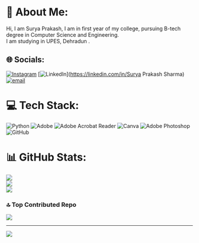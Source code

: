 # 💫 About Me:
Hi, I am Surya Prakash, I am in first year of my college, pursuing B-tech degree in Computer Science and Engineering.<br>I am studying in UPES, Dehradun . 


## 🌐 Socials:
[![Instagram](https://img.shields.io/badge/Instagram-%23E4405F.svg?logo=Instagram&logoColor=white)](https://instagram.com/im.suryaprakash_) [![LinkedIn](https://img.shields.io/badge/LinkedIn-%230077B5.svg?logo=linkedin&logoColor=white)](https://linkedin.com/in/Surya Prakash Sharma) [![email](https://img.shields.io/badge/Email-D14836?logo=gmail&logoColor=white)](mailto:suryaprkash778@gmail.com) 

# 💻 Tech Stack:
![Python](https://img.shields.io/badge/python-3670A0?style=for-the-badge&logo=python&logoColor=ffdd54) ![Adobe](https://img.shields.io/badge/adobe-%23FF0000.svg?style=for-the-badge&logo=adobe&logoColor=white) ![Adobe Acrobat Reader](https://img.shields.io/badge/Adobe%20Acrobat%20Reader-EC1C24.svg?style=for-the-badge&logo=Adobe%20Acrobat%20Reader&logoColor=white) ![Canva](https://img.shields.io/badge/Canva-%2300C4CC.svg?style=for-the-badge&logo=Canva&logoColor=white) ![Adobe Photoshop](https://img.shields.io/badge/adobe%20photoshop-%2331A8FF.svg?style=for-the-badge&logo=adobe%20photoshop&logoColor=white) ![GitHub](https://img.shields.io/badge/github-%23121011.svg?style=for-the-badge&logo=github&logoColor=white)
# 📊 GitHub Stats:
![](https://github-readme-stats.vercel.app/api?username=suryaprkash778-dot&theme=radical&hide_border=false&include_all_commits=false&count_private=false)<br/>
![](https://nirzak-streak-stats.vercel.app/?user=suryaprkash778-dot&theme=radical&hide_border=false)<br/>
![](https://github-readme-stats.vercel.app/api/top-langs/?username=suryaprkash778-dot&theme=radical&hide_border=false&include_all_commits=false&count_private=false&layout=compact)

### 🔝 Top Contributed Repo
![](https://github-contributor-stats.vercel.app/api?username=suryaprkash778-dot&limit=5&theme=dark&combine_all_yearly_contributions=true)

---
[![](https://visitcount.itsvg.in/api?id=suryaprkash778-dot&icon=0&color=0)](https://visitcount.itsvg.in)

<!-- Proudly created with GPRM ( https://gprm.itsvg.in ) -->

